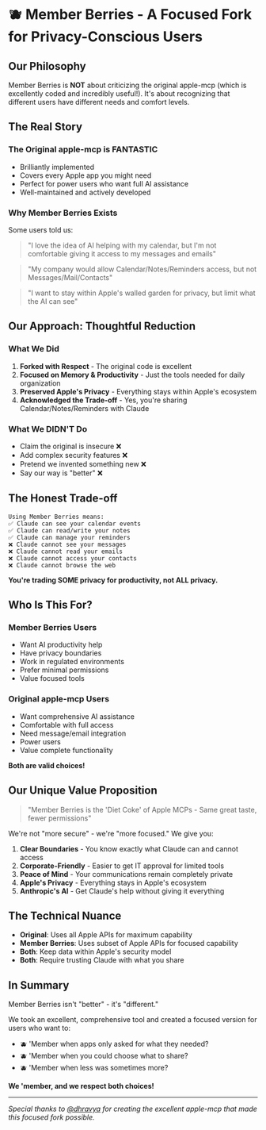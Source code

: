 # 🫐 Member Berries - A Focused Fork for Privacy-Conscious Users

## Our Philosophy

Member Berries is **NOT** about criticizing the original apple-mcp (which is excellently coded and incredibly useful!). It's about recognizing that different users have different needs and comfort levels.

## The Real Story

### **The Original apple-mcp is FANTASTIC** 
- Brilliantly implemented
- Covers every Apple app you might need
- Perfect for power users who want full AI assistance
- Well-maintained and actively developed

### **Why Member Berries Exists**
Some users told us:
> "I love the idea of AI helping with my calendar, but I'm not comfortable giving it access to my messages and emails"

> "My company would allow Calendar/Notes/Reminders access, but not Messages/Mail/Contacts"

> "I want to stay within Apple's walled garden for privacy, but limit what the AI can see"

## Our Approach: Thoughtful Reduction

### **What We Did**
1. **Forked with Respect** - The original code is excellent
2. **Focused on Memory & Productivity** - Just the tools needed for daily organization
3. **Preserved Apple's Privacy** - Everything stays within Apple's ecosystem
4. **Acknowledged the Trade-off** - Yes, you're sharing Calendar/Notes/Reminders with Claude

### **What We DIDN'T Do**
- Claim the original is insecure ❌
- Add complex security features ❌
- Pretend we invented something new ❌
- Say our way is "better" ❌

## The Honest Trade-off

```
Using Member Berries means:
✅ Claude can see your calendar events
✅ Claude can read/write your notes
✅ Claude can manage your reminders
❌ Claude cannot see your messages
❌ Claude cannot read your emails
❌ Claude cannot access your contacts
❌ Claude cannot browse the web
```

**You're trading SOME privacy for productivity, not ALL privacy.**

## Who Is This For?

### **Member Berries Users**
- Want AI productivity help
- Have privacy boundaries
- Work in regulated environments
- Prefer minimal permissions
- Value focused tools

### **Original apple-mcp Users**
- Want comprehensive AI assistance
- Comfortable with full access
- Need message/email integration
- Power users
- Value complete functionality

**Both are valid choices!**

## Our Unique Value Proposition

> "Member Berries is the 'Diet Coke' of Apple MCPs - Same great taste, fewer permissions"

We're not "more secure" - we're "more focused." We give you:

1. **Clear Boundaries** - You know exactly what Claude can and cannot access
2. **Corporate-Friendly** - Easier to get IT approval for limited tools
3. **Peace of Mind** - Your communications remain completely private
4. **Apple's Privacy** - Everything stays in Apple's ecosystem
5. **Anthropic's AI** - Get Claude's help without giving it everything

## The Technical Nuance

- **Original**: Uses all Apple APIs for maximum capability
- **Member Berries**: Uses subset of Apple APIs for focused capability
- **Both**: Keep data within Apple's security model
- **Both**: Require trusting Claude with what you share

## In Summary

Member Berries isn't "better" - it's "different." 

We took an excellent, comprehensive tool and created a focused version for users who want to:
- 🫐 'Member when apps only asked for what they needed?
- 🫐 'Member when you could choose what to share?
- 🫐 'Member when less was sometimes more?

**We 'member, and we respect both choices!**

---

*Special thanks to [@dhravya](https://github.com/dhravya) for creating the excellent apple-mcp that made this focused fork possible.*
